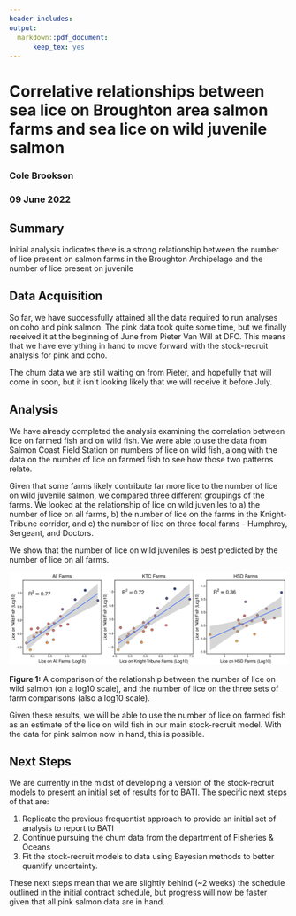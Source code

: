 ```yaml
---
header-includes:
output:
  markdown::pdf_document:
      keep_tex: yes
---
```


# Correlative relationships between sea lice on Broughton area salmon farms and sea lice on wild juvenile salmon 
### **Cole Brookson**
### **09 June 2022**

## Summary

Initial analysis indicates there is a strong relationship between the number of lice present on salmon farms in the Broughton Archipelago and the number of lice present on juvenile   

## Data Acquisition

So far, we have successfully attained all the data required to run analyses on coho and pink salmon. The pink data took quite some time, but we finally received it at the beginning of June from Pieter Van Will at DFO. This means that we have everything in hand to move forward with the stock-recruit analysis for pink and coho. 

The chum data we are still waiting on from Pieter, and hopefully that will come in soon, but it isn't looking likely that we will receive it before July. 

## Analysis

We have already completed the analysis examining the correlation between lice on farmed fish and on wild fish. We were able to use the data from Salmon Coast Field Station on numbers of lice on wild fish, along with the data on the number of lice on farmed fish to see how those two patterns relate. 

Given that some farms likely contribute far more lice to the number of lice on wild juvenile salmon, we compared three different groupings of the farms. We looked at the relationship of lice on wild juveniles to a) the number of lice on all farms, b) the number of lice on the farms in the Knight-Tribune corridor, and c) the number of lice on three focal farms - Humphrey, Sergeant, and Doctors. 

We show that the number of lice on wild juveniles is best predicted by the number of lice on all farms. 

![](wild-to-farm-models-comparison.png)

**Figure 1:** A comparison of the relationship between the number of lice on wild salmon (on a log10 scale), and the number of lice on the three sets of farm comparisons (also a log10 scale). 

Given these results, we will be able to use the number of lice on farmed fish as an estimate of the lice on wild fish in our main stock-recruit model. With the data for pink salmon now in hand, this is possible. 

## Next Steps

We are currently in the midst of developing a version of the stock-recruit models to present an initial set of results for to BATI. The specific next steps of that are: 

1. Replicate the previous frequentist approach to provide an initial set of analysis to report to BATI
2. Continue pursuing the chum data from the department of Fisheries & Oceans
3. Fit the stock-recruit models to data using Bayesian methods to better quantify uncertainty. 

These next steps mean that we are slightly behind (~2 weeks) the schedule outlined in the initial contract schedule, but progress will now be faster given that all pink salmon data are in hand. 


